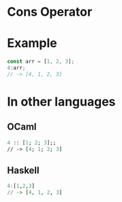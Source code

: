 # Cons Operator

# Example

```javascript
const arr = [1, 2, 3];
4:arr;
// -> [4, 1, 2, 3]
```

# In other languages

## OCaml
```ocaml
4 :: [1; 2; 3];;
// -> [4; 1; 2; 3]
```

## Haskell
```haskell
4:[1,2,3]
// -> [4, 1, 2, 3]
```
